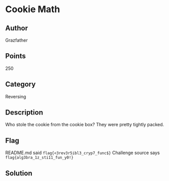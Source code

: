 # Cookie Math
## Author
Grazfather
## Points
250
## Category
Reversing
## Description
Who stole the cookie from the cookie box? They were pretty tightly packed.
## Flag
README.md said `flag{<3rev3r5ibl3_cryp7_func$}`
Challenge source says `flag{alg3bra_1z_sti11_fun_y0!}`
## Solution
